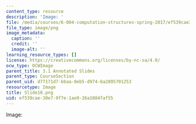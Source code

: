 ```yaml
---
content_type: resource
description: 'Image: '
file: /media/courses/6-004-computation-structures-spring-2017/ef539cae30e79f7e1ae926a1084faf55_Slide18.png
file_type: image/png
image_metadata:
  caption: ''
  credit: ''
  image-alt: ''
learning_resource_types: []
license: https://creativecommons.org/licenses/by-nc-sa/4.0/
ocw_type: OCWImage
parent_title: 3.1 Annotated Slides
parent_type: CourseSection
parent_uid: d77171d7-bbaa-8eb5-d974-6a2895701253
resourcetype: Image
title: Slide18.png
uid: ef539cae-30e7-9f7e-1ae9-26a1084faf55
---
```

Image: 
